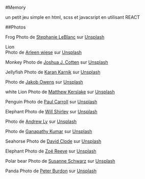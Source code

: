 #Memory

un petit jeu simple en html, scss et javacsript en utilisant REACT

##Photos

Frog
Photo de <a href="https://unsplash.com/@sleblanc01?utm_source=unsplash&utm_medium=referral&utm_content=creditCopyText">Stephanie LeBlanc</a> sur <a href="https://unsplash.com/fr/s/photos/animal?utm_source=unsplash&utm_medium=referral&utm_content=creditCopyText">Unsplash</a>

Lion  
Photo de <a href="https://unsplash.com/@krummel?utm_source=unsplash&utm_medium=referral&utm_content=creditCopyText">Arleen wiese</a> sur <a href="https://unsplash.com/fr/s/photos/animal?utm_source=unsplash&utm_medium=referral&utm_content=creditCopyText">Unsplash</a>

Monkey
Photo de <a href="https://unsplash.com/ja/@jcotten?utm_source=unsplash&utm_medium=referral&utm_content=creditCopyText">Joshua J. Cotten</a> sur <a href="https://unsplash.com/fr/s/photos/animal?utm_source=unsplash&utm_medium=referral&utm_content=creditCopyText">Unsplash</a>

Jellyfish
Photo de <a href="https://unsplash.com/@kkkaran?utm_source=unsplash&utm_medium=referral&utm_content=creditCopyText">Karan Karnik</a> sur <a href="https://unsplash.com/fr/s/photos/animal?utm_source=unsplash&utm_medium=referral&utm_content=creditCopyText">Unsplash</a>

Photo de <a href="https://unsplash.com/@jakobowens1?utm_source=unsplash&utm_medium=referral&utm_content=creditCopyText">Jakob Owens</a> sur <a href="https://unsplash.com/fr/s/photos/animal?utm_source=unsplash&utm_medium=referral&utm_content=creditCopyText">Unsplash</a>

white Lion
Photo de <a href="https://unsplash.com/es/@mattkerslake?utm_source=unsplash&utm_medium=referral&utm_content=creditCopyText">Matthew Kerslake</a> sur <a href="https://unsplash.com/fr/s/photos/animal?utm_source=unsplash&utm_medium=referral&utm_content=creditCopyText">Unsplash</a>

Penguin
Photo de <a href="https://unsplash.com/@mudmanuk?utm_source=unsplash&utm_medium=referral&utm_content=creditCopyText">Paul Carroll</a> sur <a href="https://unsplash.com/fr/s/photos/animal?utm_source=unsplash&utm_medium=referral&utm_content=creditCopyText">Unsplash</a>

Elephant
Photo de <a href="https://unsplash.com/@willshirley?utm_source=unsplash&utm_medium=referral&utm_content=creditCopyText">Will Shirley</a> sur <a href="https://unsplash.com/fr/s/photos/animal?utm_source=unsplash&utm_medium=referral&utm_content=creditCopyText">Unsplash</a>

Photo de <a href="https://unsplash.com/@nineteen?utm_source=unsplash&utm_medium=referral&utm_content=creditCopyText">Andrew Ly</a> sur <a href="https://unsplash.com/fr/s/photos/animal?utm_source=unsplash&utm_medium=referral&utm_content=creditCopyText">Unsplash</a>

Photo de <a href="https://unsplash.com/@gkumar2175?utm_source=unsplash&utm_medium=referral&utm_content=creditCopyText">Ganapathy Kumar</a> sur <a href="https://unsplash.com/fr/s/photos/animal?utm_source=unsplash&utm_medium=referral&utm_content=creditCopyText">Unsplash</a>

Seahorse
Photo de <a href="https://unsplash.com/@davidclode?utm_source=unsplash&utm_medium=referral&utm_content=creditCopyText">David Clode</a> sur <a href="https://unsplash.com/fr/s/photos/animal?utm_source=unsplash&utm_medium=referral&utm_content=creditCopyText">Unsplash</a>

Elephant
Photo de <a href="https://unsplash.com/@zoeeee_?utm_source=unsplash&utm_medium=referral&utm_content=creditCopyText">Zoë Reeve</a> sur <a href="https://unsplash.com/fr/s/photos/animal?utm_source=unsplash&utm_medium=referral&utm_content=creditCopyText">Unsplash</a>

Polar bear
Photo de <a href="https://unsplash.com/@lennonsdaughter?utm_source=unsplash&utm_medium=referral&utm_content=creditCopyText">Susanne Schwarz</a> sur <a href="https://unsplash.com/fr/s/photos/animal?utm_source=unsplash&utm_medium=referral&utm_content=creditCopyText">Unsplash</a>

Panda
Photo de <a href="https://unsplash.com/@peterburdon?utm_source=unsplash&utm_medium=referral&utm_content=creditCopyText">Peter Burdon</a> sur <a href="https://unsplash.com/fr/s/photos/panda?utm_source=unsplash&utm_medium=referral&utm_content=creditCopyText">Unsplash</a>
                       